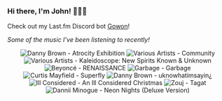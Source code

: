 ### Hi there, I'm John! 🏄🏻‍♂️

Check out my Last.fm Discord bot [Gowon](http://gowon.ca)!

_Some of the music I've been listening to recently!_


<!-- lastfm -->
<p align="center"><img src="https://lastfm.freetls.fastly.net/i/u/64s/514bed1643432ccf69854d30e35d24ba.jpg" title="Danny Brown - Atrocity Exhibition"> <img src="https://lastfm.freetls.fastly.net/i/u/64s/219ba37e2c10d9738a124b2cfc58bf01.jpg" title="Various Artists - Community"> <img src="https://lastfm.freetls.fastly.net/i/u/64s/41502176c6c91cd24eef534151803cec.jpg" title="Various Artists - Kaleidoscope: New Spirits Known & Unknown"> <img src="https://lastfm.freetls.fastly.net/i/u/64s/be0d73355d520e5bb627d846a0461bbd.jpg" title="Beyoncé - RENAISSANCE"> <img src="https://lastfm.freetls.fastly.net/i/u/64s/e1ee4a6e9e1e40c28ed510e0272b8ceb.png" title="Garbage - Garbage"> <img src="https://lastfm.freetls.fastly.net/i/u/64s/1a90681a60a14c86cc41592a972e2f9b.png" title="Curtis Mayfield - Superfly"> <img src="https://lastfm.freetls.fastly.net/i/u/64s/be50332a2a077a99fe5d1f8b8dc10d5b.jpg" title="Danny Brown - uknowhatimsayin¿"> <img src="https://lastfm.freetls.fastly.net/i/u/64s/978725c4a1f5805b02fbfeef1e5e7fe0.jpg" title="Ill Considered - An Ill Considered Christmas"> <img src="https://lastfm.freetls.fastly.net/i/u/64s/c03191d955136094b3eb6c974342125a.jpg" title="Zouj - Tagat"> <img src="https://lastfm.freetls.fastly.net/i/u/64s/7b258f41b6e316feb231da7d4870fa79.png" title="Dannii Minogue - Neon Nights (Deluxe Version)"> </p>

